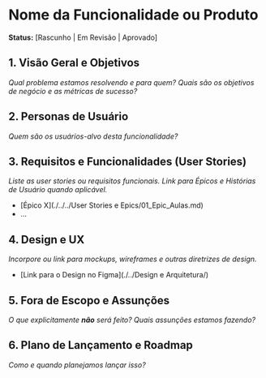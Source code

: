 # Nome da Funcionalidade ou Produto

**Status:** [Rascunho | Em Revisão | Aprovado]

## 1. Visão Geral e Objetivos

*Qual problema estamos resolvendo e para quem? Quais são os objetivos de negócio e as métricas de sucesso?*

## 2. Personas de Usuário

*Quem são os usuários-alvo desta funcionalidade?*

## 3. Requisitos e Funcionalidades (User Stories)

*Liste as user stories ou requisitos funcionais. Link para Épicos e Histórias de Usuário quando aplicável.*

- [Épico X](./../../User Stories e Epics/01_Epic_Aulas.md)
- ...

## 4. Design e UX

*Incorpore ou link para mockups, wireframes e outras diretrizes de design.*

- [Link para o Design no Figma](./../Design e Arquitetura/)

## 5. Fora de Escopo e Assunções

*O que explicitamente **não** será feito? Quais assunções estamos fazendo?*

## 6. Plano de Lançamento e Roadmap

*Como e quando planejamos lançar isso?*
